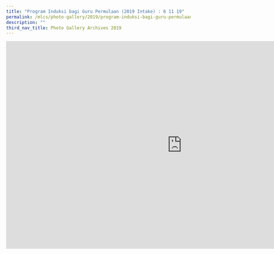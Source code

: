 ```yaml
---
title: "Program Induksi bagi Guru Permulaan (2019 Intake) : 6 11 19"
permalink: /mlcs/photo-gallery/2019/program-induksi-bagi-guru-permulaan-2019-in-take-6-11-19/
description: ""
third_nav_title: Photo Gallery Archives 2019
---
```

<iframe allowfullscreen="true" height="569" width="960" frameborder="0" src="https://docs.google.com/presentation/d/e/2PACX-1vRuCEclSmPlGxjRaS3ZxnUhArWVBcfp7TSgTGy40lbD_6sa7EGmS9l4Iu-7gy2V-zsVoba4Da8PcvdN/embed?start=false&amp;loop=false&amp;delayms=3000"></iframe>